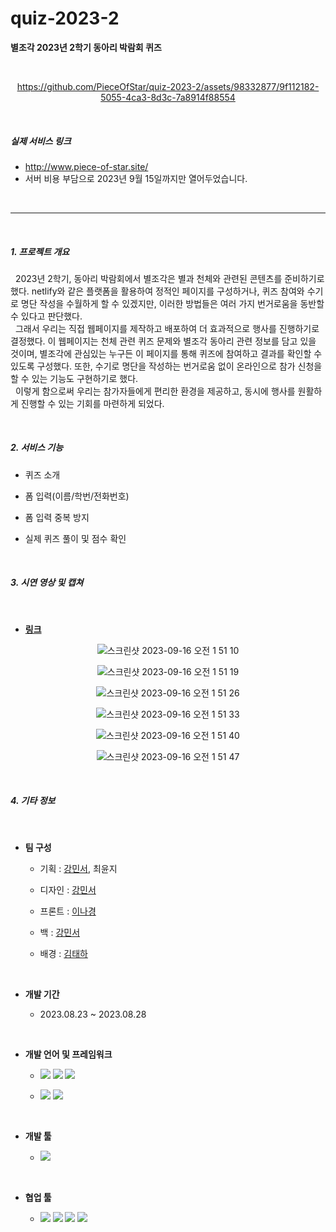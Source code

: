 # quiz-2023-2
**별조각 2023년 2학기 동아리 박람회 퀴즈**

<br>

<div align="center">

https://github.com/PieceOfStar/quiz-2023-2/assets/98332877/9f112182-5055-4ca3-8d3c-7a8914f88554

</div>

<br>

<h5>실제 서비스 링크</h5>

- http://www.piece-of-star.site/
- 서버 비용 부담으로 2023년 9월 15일까지만 열어두었습니다.

<br>

---

<br>

<h5>1. 프로젝트 개요</h5>

&nbsp; 2023년 2학기, 동아리 박람회에서 별조각은 별과 천체와 관련된 콘텐츠를 준비하기로 했다. netlify와 같은 플랫폼을 활용하여 정적인 페이지를 구성하거나, 퀴즈 참여와 수기로 명단 작성을 수월하게 할 수 있겠지만, 이러한 방법들은 여러 가지 번거로움을 동반할 수 있다고 판단했다.
<br>
&nbsp; 그래서 우리는 직접 웹페이지를 제작하고 배포하여 더 효과적으로 행사를 진행하기로 결정했다. 이 웹페이지는 천체 관련 퀴즈 문제와 별조각 동아리 관련 정보를 담고 있을 것이며, 별조각에 관심있는 누구든 이 페이지를 통해 퀴즈에 참여하고 결과를 확인할 수 있도록 구성했다. 또한, 수기로 명단을 작성하는 번거로움 없이 온라인으로 참가 신청을 할 수 있는 기능도 구현하기로 했다.
<br>
&nbsp; 이렇게 함으로써 우리는 참가자들에게 편리한 환경을 제공하고, 동시에 행사를 원활하게 진행할 수 있는 기회를 마련하게 되었다.

<br>

<h5>2. 서비스 기능</h5>

- 퀴즈 소개

- 폼 입력(이름/학번/전화번호)

- 폼 입력 중복 방지

- 실제 퀴즈 풀이 및 점수 확인

<br>

<h5>3. 시연 영상 및 캡쳐</h5>

<br>

- **[링크](https://github.com/PieceOfStar/quiz-2023-2/blob/main/%EC%8B%9C%EC%97%B0%EC%98%81%EC%83%81%20%EC%B5%9C%EC%A2%85.mov)**

<div align="center">

![스크린샷 2023-09-16 오전 1 51 10](https://github.com/PieceOfStar/quiz-2023-2/assets/98332877/c1acb68f-6c80-4942-b003-182dbdde156f)

![스크린샷 2023-09-16 오전 1 51 19](https://github.com/PieceOfStar/quiz-2023-2/assets/98332877/d8f1c228-c37e-4c06-84cd-c7affa794fee)

![스크린샷 2023-09-16 오전 1 51 26](https://github.com/PieceOfStar/quiz-2023-2/assets/98332877/ff0db6cf-b8c9-4d20-98e7-c7addddaa5da)

![스크린샷 2023-09-16 오전 1 51 33](https://github.com/PieceOfStar/quiz-2023-2/assets/98332877/45eba44d-556e-4235-8984-e18b7bc00a27)

![스크린샷 2023-09-16 오전 1 51 40](https://github.com/PieceOfStar/quiz-2023-2/assets/98332877/8edaed85-0da9-4b19-96fe-9c1f9e6520ef)

![스크린샷 2023-09-16 오전 1 51 47](https://github.com/PieceOfStar/quiz-2023-2/assets/98332877/854047c4-ffb9-4901-9614-e496ab3f49df)

</div>

<br>

<h5>4. 기타 정보</h5>

<br>

- **팀 구성**

    - 기획 : [강민서](https://github.com/MinseoKangQ), 최윤지

    - 디자인 : [강민서](https://github.com/MinseoKangQ)

    - 프론트 : [이나경](https://github.com/lee-nakyung)

    - 백 : [강민서](https://github.com/MinseoKangQ)

    - 배경 : [김태하](https://github.com/xogk1128)

<br>

- **개발 기간**

    - 2023.08.23 ~ 2023.08.28

<br>

- **개발 언어 및 프레임워크**

    - <img src="https://img.shields.io/badge/HTML5-E34F26?style=for-the-badge&logo=HTML5&logoColor=white"/> <img src="https://img.shields.io/badge/CSS3-1572B6?style=for-the-badge&logo=CSS3&logoColor=white"/> <img src="https://img.shields.io/badge/JavaScript-F7DF1E?style=for-the-badge&logo=JavaScript&logoColor=white"/>
    
    - <img src="https://img.shields.io/badge/Python-3766AB?style=for-the-badge&logo=Python&logoColor=white"/> <img src="https://img.shields.io/badge/Django-092E20?style=for-the-badge&logo=Django&logoColor=white)"/>

<br>

- **개발 툴**

    - <img src="https://img.shields.io/badge/Visual Studio Code-007ACC?style=for-the-badge&logo=Visual Studio Code&logoColor=white"/>

<br>

- **협업 툴**

    - <img src="https://img.shields.io/badge/Figma-F24E1E?style=for-the-badge&logo=Figma&logoColor=white"/> <img src="https://img.shields.io/badge/Discord-5865F2?style=for-the-badge&logo=Discord&logoColor=white"/> <img src="https://img.shields.io/badge/Notion-black?style=for-the-badge&logo=Notion&logoColor=white"/> <img src="https://img.shields.io/badge/Github-black?style=for-the-badge&logo=Github&logoColor=white"/>
